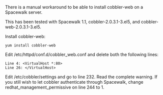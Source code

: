 There is a manual workaround to be able to install cobbler-web on a Spacewalk server.

This has been tested with Spacewalk 1.1, cobbler-2.0.3.1-3.el5, and cobbler-web-2.0.3.1-3.el5.

Install cobbler-web:

    yum install cobbler-web

Edit /etc/httpd/conf.d/cobbler_web.conf and delete both the following lines:

    Line 4: <VirtualHost *:80>
    Line 26: </VirtualHost>

Edit /etc/cobbler/settings and go to line 232.  Read the complete warning.  If you still wish to let cobbler authenticate through Spacewalk, change redhat_management_permissive on line 244 to 1.